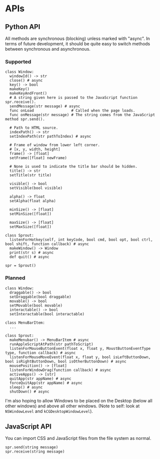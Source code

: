 # APIs
## Python API
All methods are synchronous (blocking) unless marked with "async". In terms of future development, it should be quite easy to switch methods between synchronous and asynchronous.
### Supported
```
class Window:
  windowId() -> str
  close() # async
  key() -> bool
  makeKey()
  makeKeyAndFront()
  # A string given here is passed to the JavaScript function spr.receive().
  sendMessage(str message) # async
  func onLoad                 # Called when the page loads.
  func onMessage(str message) # The string comes from the JavaScript method spr.send().
  
  # Path to HTML source.
  indexPath() -> str
  setIndexPath(str pathToIndex) # async
  
  # Frame of window from lower left corner.
  # [x, y, width, height]
  frame() -> [float]
  setFrame([float] newFrame)
  
  # None is used to indicate the title bar should be hidden.
  title() -> str
  setTitle(str title)
  
  visible() -> bool
  setVisible(bool visible)
  
  alpha() -> float
  setAlpha(float alpha)
  
  minSize() -> [float]
  setMinSize([float])

  maxSize() -> [float]
  setMaxSize([float])

class Sprout:
  listenForHotkey(self, int keyCode, bool cmd, bool opt, bool ctrl, bool shift, function callback) # async
  makeWindow() -> Window
  print(str s) # async
  def quit() # async

spr = Sprout()
```

### Planned
```
class Window:
  draggable() -> bool
  setDraggable(bool draggable)
  movable() -> bool
  setMovable(bool movable)
  interactable() -> bool
  setInteractable(bool interactable)

class MenuBarItem:
  ...

class Sprout:
  makeMenubar() -> MenuBarItem # async
  runAppleScriptAtPath(str pathToScript)
  listenForMouseButtonEvent(float x, float y, MoustButtonEventType type, function callback) # async
  listenForMouseMoveEvent(float x, float y, bool isLeftButtonDown, bool isRightButtonDown, bool isOtherButtonDown) # async
  mousePosition() -> [float]
  listenForWindowDrag(function callback) # async
  activeApps() -> [str]
  quitApp(str appName) # async
  forceQuitApp(str appName) # async
  sleep() # async
  shutDown() # async
```

I'm also hoping to allow Windows to be placed on the Desktop (below all other windows) and above all other windows. (Note to self: look at `NSWindowLevel` and `kCGDesktopWindowLevel`).

## JavaScript API
You can import CSS and JavaScript files from the file system as normal.
```
spr.send(string message)
spr.receive(string message)
```
